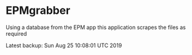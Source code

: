 # EPMgrabber
Using a database from the EPM app this application scrapes the files as required


Latest backup: Sun Aug 25 10:08:01 UTC 2019

